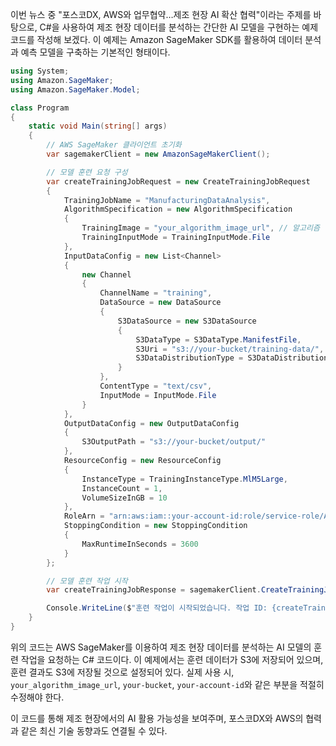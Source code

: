 이번 뉴스 중 "포스코DX, AWS와 업무협약…제조 현장 AI 확산 협력"이라는 주제를 바탕으로, C#을 사용하여 제조 현장 데이터를 분석하는 간단한 AI 모델을 구현하는 예제 코드를 작성해 보겠다. 이 예제는 Amazon SageMaker SDK를 활용하여 데이터 분석과 예측 모델을 구축하는 기본적인 형태이다.

```csharp
using System;
using Amazon.SageMaker;
using Amazon.SageMaker.Model;

class Program
{
    static void Main(string[] args)
    {
        // AWS SageMaker 클라이언트 초기화
        var sagemakerClient = new AmazonSageMakerClient();

        // 모델 훈련 요청 구성
        var createTrainingJobRequest = new CreateTrainingJobRequest
        {
            TrainingJobName = "ManufacturingDataAnalysis",
            AlgorithmSpecification = new AlgorithmSpecification
            {
                TrainingImage = "your_algorithm_image_url", // 알고리즘 이미지 URL
                TrainingInputMode = TrainingInputMode.File
            },
            InputDataConfig = new List<Channel>
            {
                new Channel
                {
                    ChannelName = "training",
                    DataSource = new DataSource
                    {
                        S3DataSource = new S3DataSource
                        {
                            S3DataType = S3DataType.ManifestFile,
                            S3Uri = "s3://your-bucket/training-data/",
                            S3DataDistributionType = S3DataDistributionType.FullyReplicated
                        }
                    },
                    ContentType = "text/csv",
                    InputMode = InputMode.File
                }
            },
            OutputDataConfig = new OutputDataConfig
            {
                S3OutputPath = "s3://your-bucket/output/"
            },
            ResourceConfig = new ResourceConfig
            {
                InstanceType = TrainingInstanceType.MlM5Large,
                InstanceCount = 1,
                VolumeSizeInGB = 10
            },
            RoleArn = "arn:aws:iam::your-account-id:role/service-role/AmazonSageMaker-ExecutionRole",
            StoppingCondition = new StoppingCondition
            {
                MaxRuntimeInSeconds = 3600
            }
        };

        // 모델 훈련 작업 시작
        var createTrainingJobResponse = sagemakerClient.CreateTrainingJobAsync(createTrainingJobRequest).Result;

        Console.WriteLine($"훈련 작업이 시작되었습니다. 작업 ID: {createTrainingJobResponse.TrainingJobArn}");
    }
}
```

위의 코드는 AWS SageMaker를 이용하여 제조 현장 데이터를 분석하는 AI 모델의 훈련 작업을 요청하는 C# 코드이다. 이 예제에서는 훈련 데이터가 S3에 저장되어 있으며, 훈련 결과도 S3에 저장될 것으로 설정되어 있다. 실제 사용 시, `your_algorithm_image_url`, `your-bucket`, `your-account-id`와 같은 부분을 적절히 수정해야 한다. 

이 코드를 통해 제조 현장에서의 AI 활용 가능성을 보여주며, 포스코DX와 AWS의 협력과 같은 최신 기술 동향과도 연결될 수 있다.